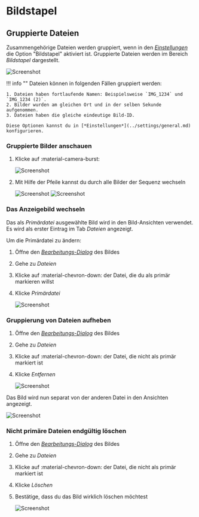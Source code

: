 # Bildstapel #

## Gruppierte Dateien ##

Zusammengehörige Dateien werden gruppiert, wenn in den [*Einstellungen*](../settings/general.md) die Option "Bildstapel" aktiviert ist.
Gruppierte Dateien werden im Bereich *Bildstapel* dargestellt.

![Screenshot](img/stacks-1.png)

!!! info ""
    Dateien können in folgenden Fällen gruppiert werden:

    1. Dateien haben fortlaufende Namen: Beispielsweise `IMG_1234` und `IMG_1234 (2)`.
    2. Bilder wurden am gleichen Ort und in der selben Sekunde aufgenommen.
    3. Dateien haben die gleiche eindeutige Bild-ID.

    Diese Optionen kannst du in [*Einstellungen*](../settings/general.md) konfigurieren.


### Gruppierte Bilder anschauen ###

1. Klicke auf :material-camera-burst:

    ![Screenshot](img/sequential1.png)

2. Mit Hilfe der Pfeile kannst du durch alle Bilder der Sequenz wechseln

    ![Screenshot](img/sequential3.png) ![Screenshot](img/sequential4.png)


### Das Anzeigebild wechseln ###
Das als *Primärdatei* ausgewählte Bild wird in den Bild-Ansichten verwendet. 
Es wird als erster Eintrag im Tab *Dateien* angezeigt.

Um die Primärdatei zu ändern:

1. Öffne den [*Bearbeitungs-Dialog*](edit.md) des Bildes
2. Gehe zu *Dateien*
3. Klicke auf :material-chevron-down: der Datei, die du als primär markieren willst
4. Klicke *Primärdatei*

      ![Screenshot](img/group-3.png) 


### Gruppierung von Dateien aufheben ###
1. Öffne den [*Bearbeitungs-Dialog*](edit.md) des Bildes
2. Gehe zu *Dateien*
3. Klicke auf :material-chevron-down: der Datei, die nicht als primär markiert ist
4. Klicke *Entfernen*

      ![Screenshot](img/group-3.png)

Das Bild wird nun separat von der anderen Datei in den Ansichten angezeigt.

![Screenshot](img/group-4.png)

### Nicht primäre Dateien endgültig löschen ###
1. Öffne den [*Bearbeitungs-Dialog*](edit.md) des Bildes
2. Gehe zu *Dateien*
3. Klicke auf :material-chevron-down: der Datei, die nicht als primär markiert ist
4. Klicke *Löschen*
5. Bestätige, dass du das Bild wirklich löschen möchtest

      ![Screenshot](img/group-5.png)